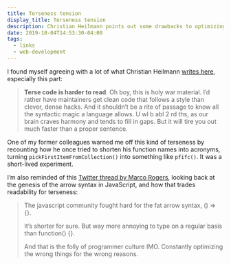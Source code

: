```yaml
---
title: Terseness tension
display_title: Terseness tension
description: Christian Heilmann points out some drawbacks to optimizing for terseness.
date: 2019-10-04T14:53:30-04:00
tags:
  - links
  - web-development
---
```


I found myself agreeing with a lot of what Christian Heilmann [writes here](https://christianheilmann.com/2019/10/01/terseness-tension/), especially this part:

> **Terse code is harder to read**. Oh boy, this is holy war material. I’d rather have maintainers get clean code that follows a style than clever, dense hacks. And it shouldn’t be a rite of passage to know all the syntactic magic a language allows. U wl b abl 2 rd ths, as our brain craves harmony and tends to fill in gaps. But it will tire you out much faster than a proper sentence.

One of my former colleagues warned me off this kind of terseness by recounting how he once tried to shorten his function names into acronyms, turning `pickFirstItemFromCollection()` into something like `pfifc()`. It was a short-lived experiment.

I’m also reminded of this [Twitter thread by Marco Rogers](https://twitter.com/polotek/status/1140413217367191553), looking back at the genesis of the arrow syntax in JavaScript, and how that trades readability for terseness:

> The javascript community fought hard for the fat arrow syntax, () =\> {}.
> 
> It’s shorter for sure. But way more annoying to type on a regular basis than function() {}.
> 
> And that is the folly of programmer culture IMO. Constantly optimizing the wrong things for the wrong reasons.